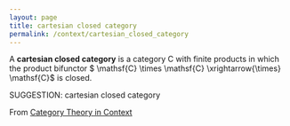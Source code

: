 ```yaml
---
layout: page
title: cartesian closed category
permalink: /context/cartesian_closed_category
---
```

 A **cartesian closed category** is a category $\mathsf{C}$ with finite products in which the product bifunctor
$ \mathsf{C} \times \mathsf{C} \xrightarrow{\times} \mathsf{C}$ is closed.


SUGGESTION: cartesian closed category

From [Category Theory in Context](https://mathgloss.github.io/MathGloss/context.html)